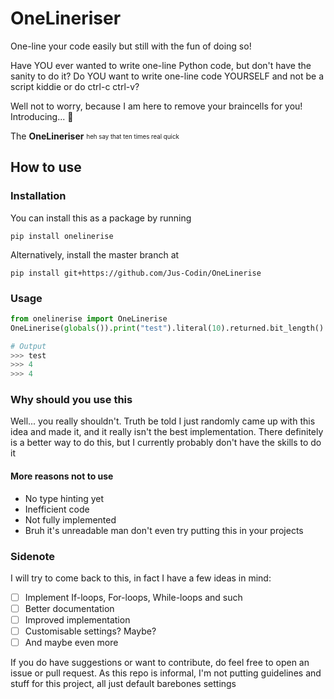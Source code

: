 # OneLineriser
One-line your code easily but still with the fun of doing so!

Have YOU ever wanted to write one-line Python code, but don't have the sanity to do it?
Do YOU want to write one-line code YOURSELF and not be a script kiddie or do ctrl-c ctrl-v?

Well not to worry, because I am here to remove your braincells for you!
Introducing... :tada:

The **OneLineriser**
<sub><sup>heh say that ten times real quick</sup></sub>

## How to use

### Installation
You can install this as a package by running
```
pip install onelinerise
```
Alternatively, install the master branch at
```
pip install git+https://github.com/Jus-Codin/OneLinerise
```

### Usage
```py
from onelinerise import OneLinerise
OneLinerise(globals()).print("test").literal(10).returned.bit_length().RET_OBJ.save_last_as("bruh").print_last.print(bruh)

# Output
>>> test
>>> 4
>>> 4
```

### Why should you use this
Well... you really shouldn't. Truth be told I just randomly came up with this idea and made it, and it really isn't the best implementation.
There definitely is a better way to do this, but I currently probably don't have the skills to do it
#### More reasons not to use
- No type hinting yet
- Inefficient code
- Not fully implemented
- Bruh it's unreadable man don't even try putting this in your projects

### Sidenote
I will try to come back to this, in fact I have a few ideas in mind:
 - [ ] Implement If-loops, For-loops, While-loops and such
 - [ ] Better documentation
 - [ ] Improved implementation
 - [ ] Customisable settings? Maybe?
 - [ ] And maybe even more

If you do have suggestions or want to contribute, do feel free to open an issue or pull request. As this repo is informal, I'm not putting guidelines and stuff for this project, all just default barebones settings